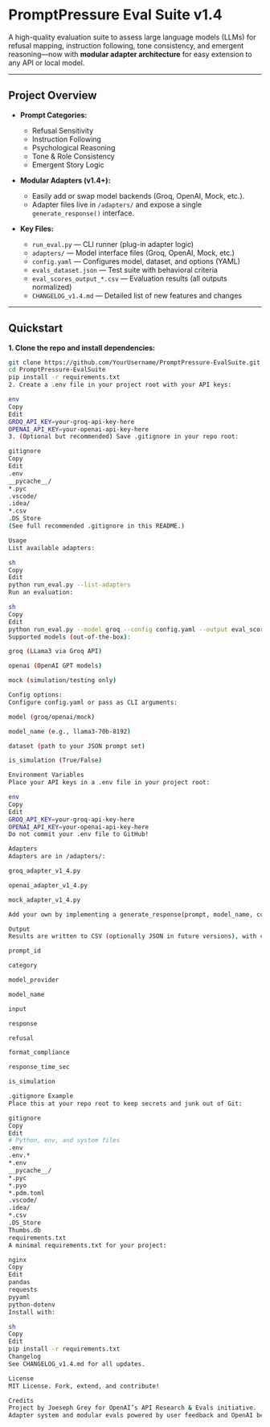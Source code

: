 # PromptPressure Eval Suite v1.4

A high-quality evaluation suite to assess large language models (LLMs) for refusal mapping, instruction following, tone consistency, and emergent reasoning—now with **modular adapter architecture** for easy extension to any API or local model.

---

## Project Overview

- **Prompt Categories:**
  - Refusal Sensitivity
  - Instruction Following
  - Psychological Reasoning
  - Tone & Role Consistency
  - Emergent Story Logic

- **Modular Adapters (v1.4+):**
  - Easily add or swap model backends (Groq, OpenAI, Mock, etc.).
  - Adapter files live in `/adapters/` and expose a single `generate_response()` interface.

- **Key Files:**
  - `run_eval.py` — CLI runner (plug-in adapter logic)
  - `adapters/` — Model interface files (Groq, OpenAI, Mock, etc.)
  - `config.yaml` — Configures model, dataset, and options (YAML)
  - `evals_dataset.json` — Test suite with behavioral criteria
  - `eval_scores_output_*.csv` — Evaluation results (all outputs normalized)
  - `CHANGELOG_v1.4.md` — Detailed list of new features and changes

---

## Quickstart

**1. Clone the repo and install dependencies:**
```sh
git clone https://github.com/YourUsername/PromptPressure-EvalSuite.git
cd PromptPressure-EvalSuite
pip install -r requirements.txt
2. Create a .env file in your project root with your API keys:

env
Copy
Edit
GROQ_API_KEY=your-groq-api-key-here
OPENAI_API_KEY=your-openai-api-key-here
3. (Optional but recommended) Save .gitignore in your repo root:

gitignore
Copy
Edit
.env
__pycache__/
*.pyc
.vscode/
.idea/
*.csv
.DS_Store
(See full recommended .gitignore in this README.)

Usage
List available adapters:

sh
Copy
Edit
python run_eval.py --list-adapters
Run an evaluation:

sh
Copy
Edit
python run_eval.py --model groq --config config.yaml --output eval_scores_output_groq.csv
Supported models (out-of-the-box):

groq (LLama3 via Groq API)

openai (OpenAI GPT models)

mock (simulation/testing only)

Config options:
Configure config.yaml or pass as CLI arguments:

model (groq/openai/mock)

model_name (e.g., llama3-70b-8192)

dataset (path to your JSON prompt set)

is_simulation (True/False)

Environment Variables
Place your API keys in a .env file in your project root:

env
Copy
Edit
GROQ_API_KEY=your-groq-api-key-here
OPENAI_API_KEY=your-openai-api-key-here
Do not commit your .env file to GitHub!

Adapters
Adapters are in /adapters/:

groq_adapter_v1_4.py

openai_adapter_v1_4.py

mock_adapter_v1_4.py

Add your own by implementing a generate_response(prompt, model_name, config) function and adding it to ADAPTER_REGISTRY_V1_4 in adapters/__init__.py.

Output
Results are written to CSV (optionally JSON in future versions), with columns:

prompt_id

category

model_provider

model_name

input

response

refusal

format_compliance

response_time_sec

is_simulation

.gitignore Example
Place this at your repo root to keep secrets and junk out of Git:

gitignore
Copy
Edit
# Python, env, and system files
.env
.env.*
*.env
__pycache__/
*.pyc
*.pyo
*.pdm.toml
.vscode/
.idea/
*.csv
.DS_Store
Thumbs.db
requirements.txt
A minimal requirements.txt for your project:

nginx
Copy
Edit
pandas
requests
pyyaml
python-dotenv
Install with:

sh
Copy
Edit
pip install -r requirements.txt
Changelog
See CHANGELOG_v1.4.md for all updates.

License
MIT License. Fork, extend, and contribute!

Credits
Project by Joeseph Grey for OpenAI’s API Research & Evals initiative.
Adapter system and modular evals powered by user feedback and OpenAI best practices.